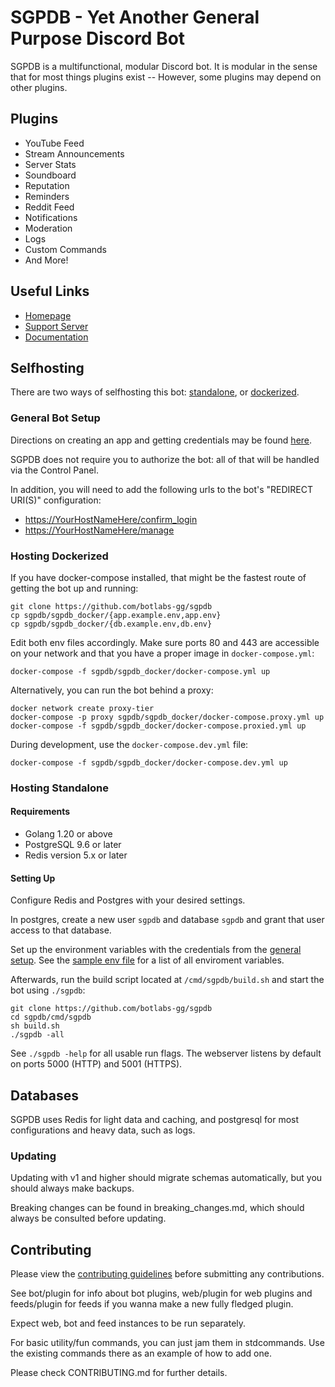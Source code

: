 # SGPDB - Yet Another General Purpose Discord Bot

SGPDB is a multifunctional, modular Discord bot. It is modular in the sense that for most things plugins exist -- However, some plugins may depend on other plugins.

## Plugins

* YouTube Feed
* Stream Announcements
* Server Stats
* Soundboard
* Reputation
* Reminders
* Reddit Feed
* Notifications
* Moderation
* Logs
* Custom Commands
* And More!

## Useful Links

* [Homepage](https://sgpdb.xyz)
* [Support Server](https://discord.gg/4udtcA5)
* [Documentation](https://docs.yagpdb.xyz)

## Selfhosting

There are two ways of selfhosting this bot: [standalone](#Hosting-Standalone), or [dockerized](#Hosting-Dockerized).

### General Bot Setup

Directions on creating an app and getting credentials may be found
[here](https://github.com/reactiflux/discord-irc/wiki/Creating-a-discord-bot-&-getting-a-token).

SGPDB does not require you to authorize the bot: all of that will be handled
via the Control Panel.

In addition, you will need to add the following urls to the bot's "REDIRECT URI(S)" configuration:

* <https://YourHostNameHere/confirm_login>
* <https://YourHostNameHere/manage>

### Hosting Dockerized

If you have docker-compose installed, that might be the fastest route of getting the bot up and running:

```shell
git clone https://github.com/botlabs-gg/sgpdb
cp sgpdb/sgpdb_docker/{app.example.env,app.env}
cp sgpdb/sgpdb_docker/{db.example.env,db.env}
```

Edit both env files accordingly. Make sure ports 80 and 443 are accessible on your network and that you have a proper image in `docker-compose.yml`:

```shell
docker-compose -f sgpdb/sgpdb_docker/docker-compose.yml up
```

Alternatively, you can run the bot behind a proxy:

```shell
docker network create proxy-tier
docker-compose -p proxy sgpdb/sgpdb_docker/docker-compose.proxy.yml up
docker-compose -f sgpdb/sgpdb_docker/docker-compose.proxied.yml up
```

During development, use the `docker-compose.dev.yml` file:

```shell
docker-compose -f sgpdb/sgpdb_docker/docker-compose.dev.yml up
```

### Hosting Standalone

#### Requirements

* Golang 1.20 or above
* PostgreSQL 9.6 or later
* Redis version 5.x or later

#### Setting Up

Configure Redis and Postgres with your desired settings.

In postgres, create a new user `sgpdb` and database `sgpdb` and grant that user access to that database.

Set up the environment variables with the credentials from the [general setup](#General-Bot-Setup). See the [sample env file](cmd/sgpdb/sampleenvfile) for a list of all enviroment variables.

Afterwards, run the build script located at `/cmd/sgpdb/build.sh` and  start the bot using `./sgpdb`:

```shell
git clone https://github.com/botlabs-gg/sgpdb
cd sgpdb/cmd/sgpdb
sh build.sh
./sgpdb -all
```

See `./sgpdb -help` for all usable run flags. The webserver listens by default on ports 5000 (HTTP) and 5001 (HTTPS).

## Databases

SGPDB uses Redis for light data and caching, and postgresql for most configurations and heavy data, such as logs.

### Updating

Updating with v1 and higher should migrate schemas automatically, but you should always make backups.

Breaking changes can be found in breaking_changes.md, which should always be consulted before updating.

## Contributing

Please view the [contributing guidelines](CONTRIBUTING.md) before submitting any contributions.

See bot/plugin for info about bot plugins, web/plugin for web plugins and feeds/plugin for feeds if you wanna make a new fully fledged plugin.

Expect web, bot and feed instances to be run separately.

For basic utility/fun commands, you can just jam them in stdcommands. Use the existing commands there as an example of how to add one.

Please check CONTRIBUTING.md for further details.
